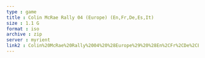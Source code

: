 ```yaml
---
type : game
title : Colin McRae Rally 04 (Europe) (En,Fr,De,Es,It)
size : 1.1 G
format : iso
archive : zip
server : myrient
link2 : Colin%20McRae%20Rally%2004%20%28Europe%29%20%28En%2CFr%2CDe%2CEs%2CIt%29
---
```

